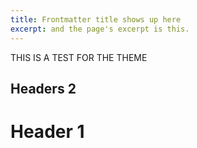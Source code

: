 ```yaml
---
title: Frontmatter title shows up here
excerpt: and the page's excerpt is this.
---
```


THIS IS A TEST FOR THE THEME

## Headers 2

# Header 1

